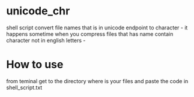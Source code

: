 # unicode_chr
shell script convert file names that is in unicode endpoint to character - it happens sometime when you compress files that has name contain character not in english letters - 

# How to use 
from teminal get to the directory where is your files and paste the code in shell_script.txt
